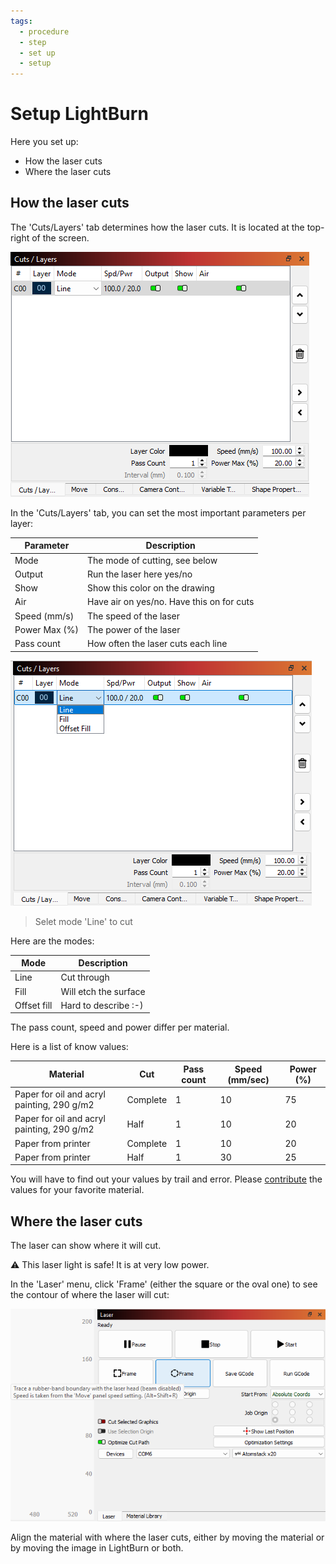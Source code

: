 ```yaml
---
tags:
  - procedure
  - step
  - set up
  - setup
---
```


# Setup LightBurn

Here you set up:

- How the laser cuts
- Where the laser cuts

## How the laser cuts

The 'Cuts/Layers' tab determines how the laser cuts.
It is located at the top-right of the screen.

![The LightBurn 'Cuts/Layers' menu](lightburn_cuts_layers_menu.png)

In the 'Cuts/Layers' tab, you can set the most important parameters per layer:

Parameter    |Description
-------------|---------------------------------------
Mode         |The mode of cutting, see below
Output       |Run the laser here yes/no
Show         |Show this color on the drawing
Air          |Have air on yes/no. Have this on for cuts
Speed (mm/s) |The speed of the laser
Power Max (%)|The power of the laser
Pass count   |How often the laser cuts each line

![Select 'Line' to cut](lightburn_cuts_layers_menu_select_line.png)

> Selet mode 'Line' to cut

Here are the modes:

Mode       |Description
-----------|---------------------
Line       |Cut through
Fill       |Will etch the surface
Offset fill|Hard to describe :-)

The pass count, speed and power differ per material.

Here is a list of know values:

Material                                  |Cut     |Pass count|Speed (mm/sec)|Power (%)
------------------------------------------|--------|----------|--------------|---------
Paper for oil and acryl painting, 290 g/m2|Complete|1         |10            |75
Paper for oil and acryl painting, 290 g/m2|Half    |1         |10            |20
Paper from printer                        |Complete|1         |10            |20
Paper from printer                        |Half    |1         |30            |25

You will have to find out your values by trail and error.
Please [contribute](../CONTRIBUTing.md)
the values for your favorite material.

## Where the laser cuts

The laser can show where it will cut.

:warning: This laser light is safe! It is at very low power.

In the 'Laser' menu, click 'Frame' (either the square or the oval one)
to see the contour of where the laser will cut:

![Trace frame](lightburn_trace_frame_tooltip.png)

Align the material with where the laser cuts, either by
moving the material or by moving the image in LightBurn or both.

